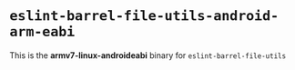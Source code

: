 # `eslint-barrel-file-utils-android-arm-eabi`

This is the **armv7-linux-androideabi** binary for `eslint-barrel-file-utils`
